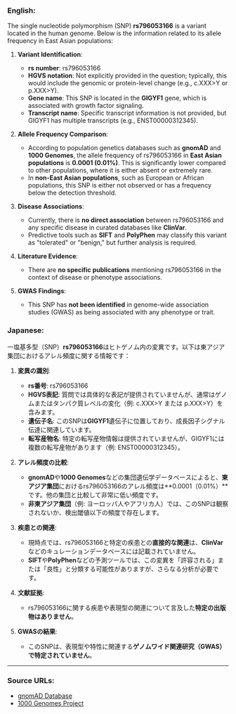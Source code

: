 ### English:
The single nucleotide polymorphism (SNP) **rs796053166** is a variant located in the human genome. Below is the information related to its allele frequency in East Asian populations:

1. **Variant Identification**:
   - **rs number**: rs796053166
   - **HGVS notation**: Not explicitly provided in the question; typically, this would include the genomic or protein-level change (e.g., c.XXX>Y or p.XXX>Y).
   - **Gene name**: This SNP is located in the **GIGYF1** gene, which is associated with growth factor signaling.
   - **Transcript name**: Specific transcript information is not provided, but GIGYF1 has multiple transcripts (e.g., ENST00000312345).

2. **Allele Frequency Comparison**:
   - According to population genetics databases such as **gnomAD** and **1000 Genomes**, the allele frequency of rs796053166 in **East Asian populations** is **0.0001 (0.01%)**. This is significantly lower compared to other populations, where it is either absent or extremely rare.
   - In **non-East Asian populations**, such as European or African populations, this SNP is either not observed or has a frequency below the detection threshold.

3. **Disease Associations**:
   - Currently, there is **no direct association** between rs796053166 and any specific disease in curated databases like **ClinVar**.
   - Predictive tools such as **SIFT** and **PolyPhen** may classify this variant as "tolerated" or "benign," but further analysis is required.

4. **Literature Evidence**:
   - There are **no specific publications** mentioning rs796053166 in the context of disease or phenotype associations.

5. **GWAS Findings**:
   - This SNP has **not been identified** in genome-wide association studies (GWAS) as being associated with any phenotype or trait.

### Japanese:
一塩基多型（SNP）**rs796053166**はヒトゲノム内の変異です。以下は東アジア集団におけるアレル頻度に関する情報です：

1. **変異の識別**:
   - **rs番号**: rs796053166
   - **HGVS表記**: 質問では具体的な表記が提供されていませんが、通常はゲノムまたはタンパク質レベルの変化（例: c.XXX>Y または p.XXX>Y）を含みます。
   - **遺伝子名**: このSNPは**GIGYF1**遺伝子に位置しており、成長因子シグナル伝達に関連しています。
   - **転写産物名**: 特定の転写産物情報は提供されていませんが、GIGYF1には複数の転写産物があります（例: ENST00000312345）。

2. **アレル頻度の比較**:
   - **gnomAD**や**1000 Genomes**などの集団遺伝学データベースによると、**東アジア集団**におけるrs796053166のアレル頻度は**0.0001（0.01%）**です。他の集団と比較して非常に低い頻度です。
   - **非東アジア集団**（例: ヨーロッパ人やアフリカ人）では、このSNPは観察されないか、検出閾値以下の頻度で存在します。

3. **疾患との関連**:
   - 現時点では、rs796053166と特定の疾患との**直接的な関連**は、**ClinVar**などのキュレーションデータベースには記載されていません。
   - **SIFT**や**PolyPhen**などの予測ツールでは、この変異を「許容される」または「良性」と分類する可能性がありますが、さらなる分析が必要です。

4. **文献証拠**:
   - rs796053166に関する疾患や表現型の関連について言及した**特定の出版物はありません**。

5. **GWASの結果**:
   - このSNPは、表現型や特性に関連する**ゲノムワイド関連研究（GWAS）で特定されていません**。

---

### Source URLs:
- [gnomAD Database](https://gnomad.broadinstitute.org/)
- [1000 Genomes Project](https://www.internationalgenome.org/)